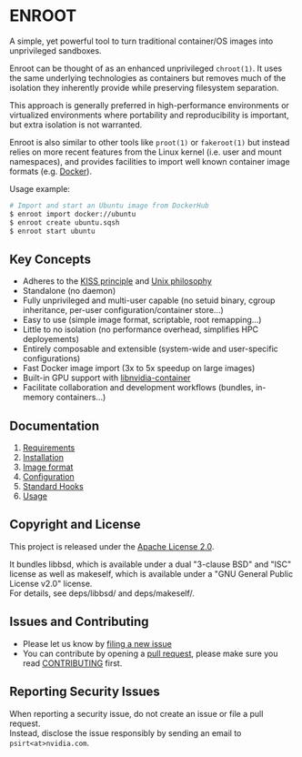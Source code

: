 # ENROOT

A simple, yet powerful tool to turn traditional container/OS images into unprivileged sandboxes.

Enroot can be thought of as an enhanced unprivileged `chroot(1)`. It uses the same underlying technologies as containers but removes much of the isolation they inherently provide while preserving filesystem separation.

This approach is generally preferred in high-performance environments or virtualized environments where portability and reproducibility is important, but extra isolation is not warranted.

Enroot is also similar to other tools like `proot(1)` or `fakeroot(1)` but instead relies on more recent features from the Linux kernel (i.e. user and mount namespaces), and provides facilities to import well known container image formats (e.g. [Docker](https://www.docker.com/)).

Usage example:

```sh
# Import and start an Ubuntu image from DockerHub
$ enroot import docker://ubuntu
$ enroot create ubuntu.sqsh
$ enroot start ubuntu
```

## Key Concepts

* Adheres to the [KISS principle](https://en.wikipedia.org/wiki/KISS_principle) and [Unix philosophy](https://en.wikipedia.org/wiki/Unix_philosophy)
* Standalone (no daemon)
* Fully unprivileged and multi-user capable (no setuid binary, cgroup inheritance, per-user configuration/container store...)
* Easy to use (simple image format, scriptable, root remapping...)
* Little to no isolation (no performance overhead, simplifies HPC deployements)
* Entirely composable and extensible (system-wide and user-specific configurations)
* Fast Docker image import (3x to 5x speedup on large images)
* Built-in GPU support with [libnvidia-container](https://github.com/nvidia/libnvidia-container)
* Facilitate collaboration and development workflows (bundles, in-memory containers...)

## Documentation

1. [Requirements](doc/requirements.md)
1. [Installation](doc/installation.md)
1. [Image format](doc/image-format.md)
1. [Configuration](doc/configuration.md)
1. [Standard Hooks](doc/standard-hooks.md)
1. [Usage](doc/usage.md)


## Copyright and License

This project is released under the [Apache License 2.0](https://github.com/NVIDIA/enroot/blob/master/LICENSE).

It bundles libbsd, which is available under a dual "3-clause BSD" and "ISC" license as well as makeself, which is available under a "GNU General Public License v2.0" license.  
For details, see deps/libbsd/ and deps/makeself/.

## Issues and Contributing

* Please let us know by [filing a new issue](https://github.com/NVIDIA/enroot/issues/new)
* You can contribute by opening a [pull request](https://help.github.com/articles/using-pull-requests/), please make sure you read [CONTRIBUTING](CONTRIBUTING.md) first.

## Reporting Security Issues

When reporting a security issue, do not create an issue or file a pull request.  
Instead, disclose the issue responsibly by sending an email to `psirt<at>nvidia.com`.
